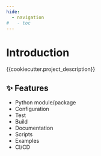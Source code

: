 ```yaml
---
hide:
  - navigation
#   - toc
---
```


# Introduction

{{cookiecutter.project_description}}

## ✨ Features

- Python module/package
- Configuration
- Test
- Build
- Documentation
- Scripts
- Examples
- CI/CD
